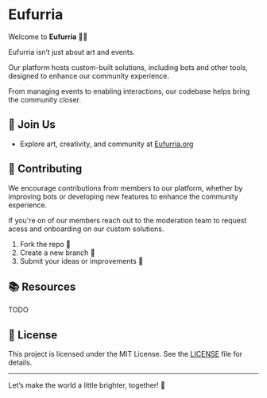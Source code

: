 # Eufurria 
Welcome to **Eufurria**  🐾✨

Eufurria isn’t just about art and events. 

Our platform hosts custom-built solutions, including bots and other tools, designed to enhance our community experience.

From managing events to enabling interactions, our codebase helps bring the community closer.

## 💬 Join Us

- Explore art, creativity, and community at [Eufurria.org](https://eufurria.org)

## 🤝 Contributing

We encourage contributions from members to our platform, whether by improving bots or developing new features to enhance the community experience.

If you're on of our members reach out to the moderation team to request acess and onboarding on our custom solutions.

1. Fork the repo 🐾
2. Create a new branch 🎨
3. Submit your ideas or improvements 🦄

## 📚 Resources

TODO

## 🐾 License

This project is licensed under the MIT License. See the [LICENSE](LICENSE) file for details.

---

Let’s make the world a little brighter, together! 🌈
